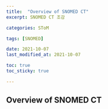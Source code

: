 ```yaml
---
title:  "Overview of SNOMED CT"
excerpt: SNOMED CT 조감

categories: SToM

tags: [SNOMED]

date: 2021-10-07
last_modified_at: 2021-10-07

toc: true
toc_sticky: true

---
```


## Overview of SNOMED CT

